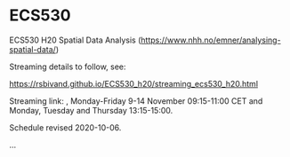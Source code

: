 # ECS530
ECS530 H20 Spatial Data Analysis
(https://www.nhh.no/emner/analysing-spatial-data/)

Streaming details to follow, see:

https://rsbivand.github.io/ECS530_h20/streaming_ecs530_h20.html

Streaming link: , Monday-Friday 9-14 November 09:15-11:00 CET and Monday, Tuesday and Thursday 13:15-15:00.

Schedule revised 2020-10-06.


...

